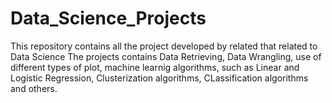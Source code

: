 # Data_Science_Projects
This repository contains all the project developed by related that related to Data Science
The projects contains Data Retrieving, Data Wrangling, use of different types of plot, 
machine learnig algorithms, such as Linear and Logistic Regression, Clusterization algorithms, 
CLassification algorithms and others.
